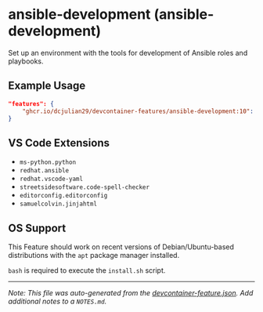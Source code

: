 # ansible-development (ansible-development)

Set up an environment with the tools for development of Ansible roles and playbooks.

## Example Usage

```json
"features": {
    "ghcr.io/dcjulian29/devcontainer-features/ansible-development:10": {}
}
```


## VS Code Extensions

- `ms-python.python`
- `redhat.ansible`
- `redhat.vscode-yaml`
- `streetsidesoftware.code-spell-checker`
- `editorconfig.editorconfig`
- `samuelcolvin.jinjahtml`


## OS Support

This Feature should work on recent versions of Debian/Ubuntu-based distributions with the `apt` package manager installed.

`bash` is required to execute the `install.sh` script.


---

_Note: This file was auto-generated from the [devcontainer-feature.json](https://github.com/dcjulian29/devcontainer-features/blob/main/src/ansible-development/devcontainer-feature.json).  Add additional notes to a `NOTES.md`._
